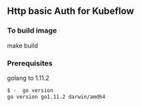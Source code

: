 ## Http basic Auth for Kubeflow

### To build image

make build

### Prerequisites

golang to 1.11.2

```sh
$ ☞  go version
go version go1.11.2 darwin/amd64
```
